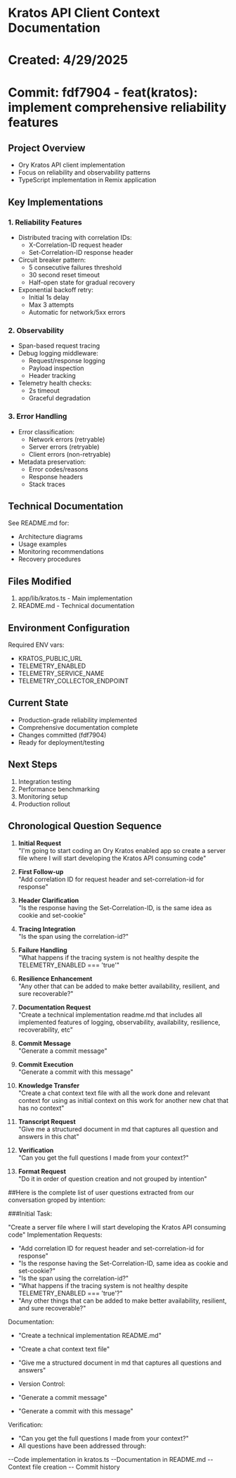# Kratos API Client Context Documentation
# Created: 4/29/2025
# Commit: fdf7904 - feat(kratos): implement comprehensive reliability features

## Project Overview
- Ory Kratos API client implementation
- Focus on reliability and observability patterns
- TypeScript implementation in Remix application

## Key Implementations

### 1. Reliability Features
- Distributed tracing with correlation IDs:
  - X-Correlation-ID request header
  - Set-Correlation-ID response header
- Circuit breaker pattern:
  - 5 consecutive failures threshold
  - 30 second reset timeout
  - Half-open state for gradual recovery
- Exponential backoff retry:
  - Initial 1s delay
  - Max 3 attempts
  - Automatic for network/5xx errors

### 2. Observability
- Span-based request tracing
- Debug logging middleware:
  - Request/response logging
  - Payload inspection
  - Header tracking
- Telemetry health checks:
  - 2s timeout
  - Graceful degradation

### 3. Error Handling
- Error classification:
  - Network errors (retryable)
  - Server errors (retryable)
  - Client errors (non-retryable)
- Metadata preservation:
  - Error codes/reasons
  - Response headers
  - Stack traces

## Technical Documentation
See README.md for:
- Architecture diagrams
- Usage examples
- Monitoring recommendations
- Recovery procedures

## Files Modified
1. app/lib/kratos.ts - Main implementation
2. README.md - Technical documentation

## Environment Configuration
Required ENV vars:
- KRATOS_PUBLIC_URL
- TELEMETRY_ENABLED
- TELEMETRY_SERVICE_NAME
- TELEMETRY_COLLECTOR_ENDPOINT

## Current State
- Production-grade reliability implemented
- Comprehensive documentation complete
- Changes committed (fdf7904)
- Ready for deployment/testing

## Next Steps
1. Integration testing
2. Performance benchmarking
3. Monitoring setup
4. Production rollout


## Chronological Question Sequence

1. **Initial Request**  
   "I'm going to start coding an Ory Kratos enabled app so create a server file where I will start developing the Kratos API consuming code"

2. **First Follow-up**  
   "Add correlation ID for request header and set-correlation-id for response"

3. **Header Clarification**  
   "Is the response having the Set-Correlation-ID, is the same idea as cookie and set-cookie"

4. **Tracing Integration**  
   "Is the span using the correlation-id?"

5. **Failure Handling**  
   "What happens if the tracing system is not healthy despite the TELEMETRY_ENABLED === 'true'"

6. **Resilience Enhancement**  
   "Any other that can be added to make better availability, resilient, and sure recoverable?"

7. **Documentation Request**  
   "Create a technical implementation readme.md that includes all implemented features of logging, observability, availability, resilience, recoverability, etc"

8. **Commit Message**  
   "Generate a commit message"

9. **Commit Execution**  
   "Generate a commit with this message"

10. **Knowledge Transfer**  
    "Create a chat context text file with all the work done and relevant context for using as initial context on this work for another new chat that has no context"

11. **Transcript Request**  
    "Give me a structured document in md that captures all question and answers in this chat"

12. **Verification**  
    "Can you get the full questions I made from your context?"

13. **Format Request**  
    "Do it in order of question creation and not grouped by intention"


##Here is the complete list of user questions extracted from our conversation groped by intention:

###Initial Task:

"Create a server file where I will start developing the Kratos API consuming code"
Implementation Requests:

- "Add correlation ID for request header and set-correlation-id for response"
- "Is the response having the Set-Correlation-ID, same idea as cookie and set-cookie?"
- "Is the span using the correlation-id?"
- "What happens if the tracing system is not healthy despite TELEMETRY_ENABLED === 'true'?"
- "Any other things that can be added to make better availability, resilient, and sure recoverable?"

Documentation:

- "Create a technical implementation README.md"
- "Create a chat context text file"
- "Give me a structured document in md that captures all questions and answers"
- Version Control:

- "Generate a commit message"
- "Generate a commit with this message"

Verification:

- "Can you get the full questions I made from your context?"
- All questions have been addressed through:

--Code implementation in kratos.ts
--Documentation in README.md
--Context file creation
-- Commit history